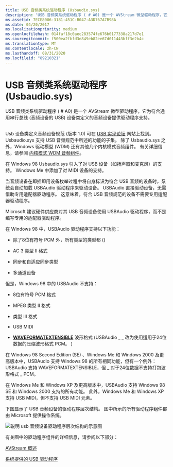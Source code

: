 ```yaml
---
title: USB 音频类系统驱动程序 (Usbaudio.sys)
description: 'USB 音频类系统驱动程序 ( # A0) 是一个 AVStream 微型驱动程序，它为符合通用串行总线 (音频设备的 USB) 设备类定义的音频设备提供驱动程序支持。'
ms.assetid: 7ECE8006-3181-451C-B047-A3D767A7B98A
ms.date: 04/20/2017
ms.localizationpriority: medium
ms.openlocfilehash: 014faf18c0aec283574fe676b0177338a217d7e1
ms.sourcegitcommit: f500ea2fbfd3e849eb82ee67d011443bff3e2b4c
ms.translationtype: MT
ms.contentlocale: zh-CN
ms.lasthandoff: 08/31/2020
ms.locfileid: "89210321"
---
```

# <a name="usb-audio-class-system-driver-usbaudiosys"></a>USB 音频类系统驱动程序 (Usbaudio.sys)


USB 音频类系统驱动程序 ( # A0) 是一个 AVStream 微型驱动程序，它为符合通用串行总线 (音频设备的 USB) 设备类定义的音频设备提供驱动程序支持。

## <span id="usbaudio_class_system_driver"></span><span id="USBAUDIO_CLASS_SYSTEM_DRIVER"></span>


Usb 设备类定义音频设备规范 (版本 1.0) 可在 [USB 实现论坛](https://www.usb.org/) 网站上找到。 Usbaudio.sys 支持 USB 音频规范中所述的功能的子集。 除了 Usbaudio.sys 之外，Windows 驱动模型 (WDM) 还有其他几个内核模式音频组件。 有关详细信息，请参阅 [内核模式 WDM 音频组件](kernel-mode-wdm-audio-components.md)。

在 Windows 98 Usbaudio.sys 引入了对 USB 设备（如扬声器和麦克风）的支持。 Windows Me 中添加了对 MIDI 设备的支持。

当音频设备在即插即用设备枚举过程中将自身标识为符合 USB 音频的设备时，系统会自动加载 USBAudio 驱动程序来驱动设备。 USBAudio 直接驱动设备，无需借助专用适配器驱动程序。 这意味着，符合 USB 音频规范的设备不需要专用适配器驱动程序。

Microsoft 建议硬件供应商对其 USB 音频设备使用 USBAudio 驱动程序，而不是编写专用的适配器驱动程序。

在 Windows 98 中，USBAudio 驱动程序支持以下功能：

-   除了8位有符号 PCM 外，所有类型的类型都 () 

-   AC 3 类型 II 格式

-   同步和自适应同步类型

-   多通道设备

但是，Windows 98 中的 USBAudio 不支持：

-   8位有符号 PCM 格式

-   MPEG 类型 II 格式

-   类型 III 格式

-   USB MIDI

-   [**WAVEFORMATEXTENSIBLE**](/windows-hardware/drivers/ddi/ksmedia/ns-ksmedia-waveformatextensible) 波形格式 (USBAudio \_ \_ 改为使用适用于24位数据的压缩波形格式 PCM。 ) 

在 Windows 98 Second Edition (SE) 、Windows Me 和 Windows 2000 及更高版本中，USBAudio 支持 Windows 98 的所有相同功能，但有一个例外： USBAudio 支持 WAVEFORMATEXTENSIBLE，但 \_ 对于24位数据不支持打包波形格式 \_ PCM。

在 Windows Me 和 Windows XP 及更高版本中，USBAudio 支持 Windows 98 SE 和 Windows 2000 支持的所有功能。 此外，Windows Me 和 Windows XP 支持 USB MIDI，但不支持 USB MIDI 元素。

下图显示了 USB 音频设备的驱动程序层次结构。 图中所示的所有驱动程序组件都由 Microsoft 提供操作系统。

![说明 usb 音频设备驱动程序层次结构的示意图](images/usbaudio.png)

有关图中的驱动程序组件的详细信息，请参阅以下部分：

[AVStream 概述](../stream/avstream-overview.md)

[系统提供的 USB 驱动程序](/windows-hardware/drivers/ddi/index)

 


